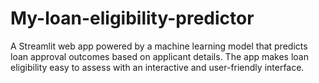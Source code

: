 # My-loan-eligibility-predictor
A Streamlit web app powered by a machine learning model that predicts loan approval outcomes based on applicant details. The app makes loan eligibility easy to assess with an interactive and user-friendly interface.
